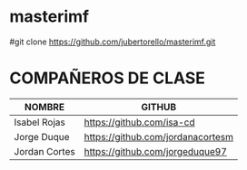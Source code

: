 # masterimf

#git clone https://github.com/jubertorello/masterimf.git

# COMPAÑEROS DE CLASE
| NOMBRE | GITHUB |
| ------------- | ------------- |
| Isabel Rojas  | https://github.com/isa-cd  |
| Jorge Duque  | https://github.com/jordanacortesm  |
| Jordan Cortes  | https://github.com/jorgeduque97  |

